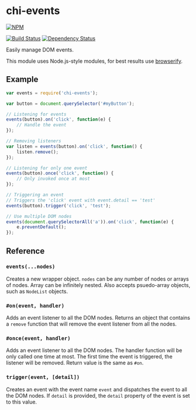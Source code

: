 # chi-events

[![NPM](https://nodei.co/npm/chi-events.png?compact=true)](https://nodei.co/npm/chi-events/)

[![Build Status](https://travis-ci.org/conradz/chi-events.png?branch=master)](https://travis-ci.org/conradz/chi-events)
[![Dependency Status](https://gemnasium.com/conradz/chi-classes.png)](https://gemnasium.com/conradz/chi-classes)

Easily manage DOM events.

This module uses Node.js-style modules, for best results use
[browserify](https://github.com/substack/node-browserify).

## Example

```js
var events = require('chi-events');

var button = document.querySelector('#myButton');

// Listening for events
events(button).on('click', function(e) {
    // Handle the event
});

// Removing listeners
var listen = events(button).on('click', function() {
    listen.remove();
});

// Listening for only one event
events(button).once('click', function() {
    // Only invoked once at most
});

// Triggering an event
// Triggers the 'click' event with event.detail == 'test'
events(button).trigger('click', 'test');

// Use multiple DOM nodes
events(document.querySelectorAll('a')).on('click', function(e) {
    e.preventDefault();
});
```

## Reference

### `events(...nodes)`

Creates a new wrapper object. `nodes` can be any number of nodes or arrays of
nodes. Array can be infinitely nested. Also accepts psuedo-array objects, such
as `NodeList` objects.

### `#on(event, handler)`

Adds an event listener to all the DOM nodes. Returns an object that contains a
`remove` function that will remove the event listener from all the nodes.

### `#once(event, handler)`

Adds an event listener to all the DOM nodes. The handler function will be only
called one time at most. The first time the event is triggered, the listener
will be removed. Return value is the same as `#on`.

### `trigger(event, [detail])`

Creates an event with the event name `event` and dispatches the event to all the
DOM nodes. If `detail` is provided, the `detail` property of the event is set to
this value.